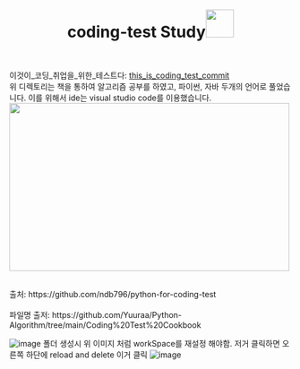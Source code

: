
<div align="center">
  <h1>coding-test Study<img src="https://github.com/Chochanguk/springboot-study/assets/119058637/345d9845-cc2d-4cd5-9de4-15b3821e6ecc" height="50"></h1>
</div>
<br />

이것이_코딩_취업을_위한_테스트다: [this_is_coding_test_commit](https://github.com/Chochanguk/coding-test/commits/main/%EC%9D%B4%EA%B2%83%EC%9D%B4_%EC%B7%A8%EC%97%85%EC%9D%84_%EC%9C%84%ED%95%9C_%EC%BD%94%EB%94%A9_%ED%85%8C%EC%8A%A4%ED%8A%B8%EB%8B%A4)
<br>
위 디렉토리는 책을 통하여 알고리즘 공부를 하였고, 파이썬, 자바 두개의 언어로 풀었습니다. 이를 위해서 ide는 visual studio code를 이용했습니다.
<br>
<img src="https://github.com/Chochanguk/coding-test/assets/119058637/43ea58ba-bb39-4180-b423-e719200e0629" width=500px height=300px />

<br>
출처: https://github.com/ndb796/python-for-coding-test
<br>
<br>
파일명 출저: https://github.com/Yuuraa/Python-Algorithm/tree/main/Coding%20Test%20Cookbook


![image](https://github.com/Chochanguk/coding-test/assets/119058637/77fbcefa-cdf6-4d2f-92e1-bea4264a498e)
폴더 생성시 위 이미지 처럼 workSpace를 재설정 해야함. 저거 클릭하면 오른쪽 하단에 reload and delete 이거 클릭
![image](https://github.com/Chochanguk/coding-test/assets/119058637/14f98e89-7d6a-4815-87b4-d9da8681674e)
